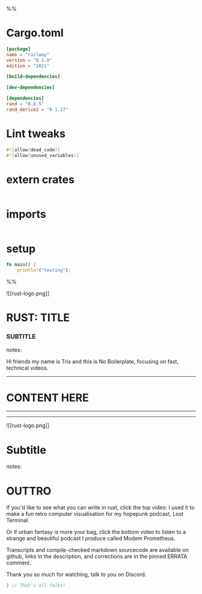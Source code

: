 %%
<style>
.reveal code.rust {
  font-size: 1.5em;
  line-height: 1.5em;
}
</style>

<style>
.reveal code.md {
  font-size: 1.5em;
  line-height: 1.5em;
}
.reveal code.sh {
  font-size: 0.7em;
  line-height: 1.2em;
}
</style>

# Cargo.toml 
```toml
[package]
name = "railway"
version = "0.1.0"
edition = "2021"

[build-dependencies]

[dev-dependencies]

[dependencies]
rand = "0.8.5"
rand_derive2 = "0.1.17"
```

# Lint tweaks
```rust
#![allow(dead_code)]
#![allow(unused_variables)]
```

# extern crates

```rust

```

# imports
```rust
```

# setup

```rust
fn main() {
	println!("testing");

```
%%

![[rust-logo.png]]

# RUST: TITLE
### SUBTITLE

notes:

Hi friends my name is Tris and this is No Boilerplate, focusing on fast, technical videos.


---

# CONTENT HERE



---



---


![[rust-logo.png]]

# Subtitle 


notes:

# OUTTRO

If you'd like to see what you can write in rust, click the top video: I used it to make a fun retro computer visualisation for my hopepunk podcast, Lost Terminal.

Or if urban fantasy is more your bag, click the bottom video to listen to a strange and beautiful podcast I produce called Modem Prometheus.

Transcripts and compile-checked markdown sourcecode are available on github, links in the description, and corrections are in the pinned ERRATA comment.

Thank you so much for watching, talk to you on Discord.

```rust
} // That's all folks!
```


